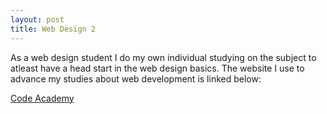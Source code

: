 ```yaml
---
layout: post
title: Web Design 2
---
```


As a web design student I do my own individual studying on the subject to atleast have a head start in the web design basics. The website I use to advance my studies about web development is linked below:

[Code Academy](https://www.tcd.ie/CAPSL/TIC/assets/img/accessible-info/serif-sans-serif.jpg)
